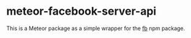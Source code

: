 meteor-facebook-server-api
==========================

This is a Meteor package as a simple wrapper for the [fb](https://www.npmjs.com/package/fb) npm package.
